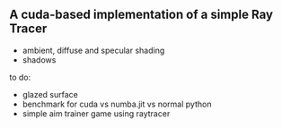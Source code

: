 ## A cuda-based implementation of a simple Ray Tracer

- ambient, diffuse and specular shading
- shadows


to do:
- glazed surface
- benchmark for cuda vs numba.jit vs normal python
- simple aim trainer game using raytracer
